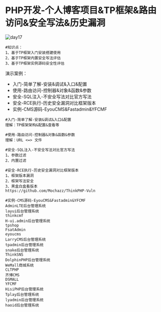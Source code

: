 # PHP开发-个人博客项目&TP框架&路由访问&安全写法&历史漏洞

![day17](/Users/yangluchao/Documents/GitHub/security/image/day17.png)

```
#知识点：
1、基于TP框架入门安装搭建使用
2、基于TP框架内置安全写法评估
3、基于TP框架实例源码安全性评估

```

演示案例：

-   入门-简单了解-安装&调试&入口&配置
-   使用-路由访问-控制器&对象&函数&参数
-   安全-SQL注入-不安全写法对比官方写法
-   安全-RCE执行-历史安全漏洞对比框架版本
-   实例-CMS源码-EyouCMS&Fastadmin&YFCMF

```
#入门-简单了解-安装&调试&入口&配置
理解：TP框架架构&配置&查看等 

#使用-路由访问-控制器&对象&函数&参数
理解：URL <=> 文件

#安全-SQL注入-不安全写法对比官方写法
1、参数过滤
2、内置过滤

#安全-RCE执行-历史安全漏洞对比框架版本
1、框架版本漏洞
2、框架写法安全
3、黑盒白盒看版本
https://github.com/Mochazz/ThinkPHP-Vuln

#实例-CMS源码-EyouCMS&Fastadmin&YFCMF
AdminLTE后台管理系统
layui后台管理系统
thinkcmf
H-ui.admin后台管理系统
tpshop
FsatAdmin
eyoucms
LarryCMS后台管理系统
tpadmin后台管理系统
snake后台管理系统
ThinkSNS
DolphinPHP后台管理系统
WeMall商城系统
CLTPHP
齐博CMS
DSMALL
YFCMF
HisiPHP后台管理系统
Tplay后台管理系统
lyadmin后台管理系统
haoid后台管理系统
```

